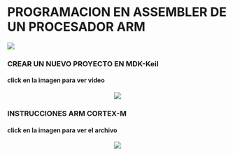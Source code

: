 <h1>PROGRAMACION EN ASSEMBLER DE UN PROCESADOR ARM</h1>

<img src="https://community.arm.com/cfs-filesystemfile/__key/communityserver-components-secureimagefileviewer/communityserver-blogs-components-weblogfiles-00-00-00-21-42/arm_2D00_cortex_2D00_m_2D00_processor_2D00_hero.png_2D00_900x506x2.png?_=636481564341463107">

<h3> CREAR UN NUEVO PROYECTO EN MDK-Keil</h3>

<h4>click en la imagen para ver video</h4>
<div align="center">
  <a href="https://youtu.be/0t_Myn4UYUw"><img src="https://lh3.googleusercontent.com/proxy/aZ7Ee1BJr5s5hnl54EM9VOXdeJz8LhZVahs2iAk2fdQMmsQvEOK92qZZbhK7KYRNFvdrLpHVURC-fZULhF7-LyjFw0uulA"></a>
</div>

<h3> INSTRUCCIONES ARM CORTEX-M</h3>

<h4>click en la imagen para ver el archivo</h4>
<div align="center">
  <a href="https://bohobiom.com/archive/ARMThumbCheatSheet.pdf"><img src="https://encrypted-tbn0.gstatic.com/images?q=tbn%3AANd9GcROaxr72DxRvhkWtVzuygrFsPCVyxu8h3pY7g&usqp=CAU"></a>
</div>
